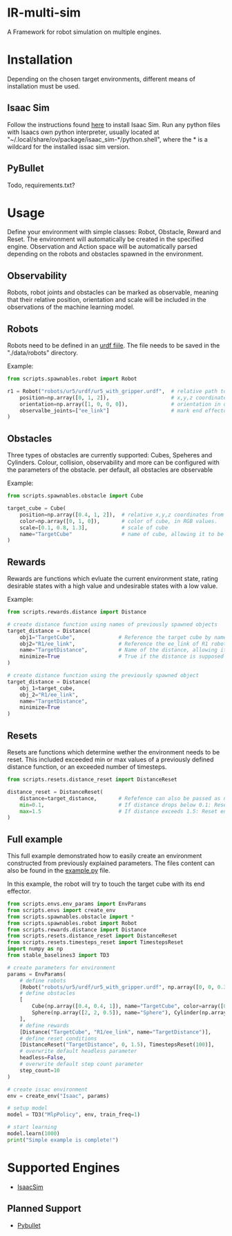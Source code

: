 # IR-multi-sim
A Framework for robot simulation on multiple engines.

# Installation
Depending on the chosen target environments, different means of installation must be used.

## Isaac Sim
Follow the instructions found [here](https://docs.omniverse.nvidia.com/app_isaacsim/app_isaacsim/install_workstation.html) to install Isaac Sim.
Run any python files with Isaacs own python interpreter, usually located at "~/.local/share/ov/package/isaac_sim-*/python.shell", where the * is a wildcard for the installed issac sim version.

## PyBullet
Todo, requirements.txt?

# Usage
Define your environment with simple classes: Robot, Obstacle, Reward and Reset. The environment will automatically be created in the specified engine. Observation and Action space will be automatically parsed depending on the robots and obstacles spawned in the environment.

## Observability
Robots, robot joints and obstacles can be marked as observable, meaning that their relative position, orientation and scale will be included in the observations of the machine learning model.

## Robots
Robots need to be defined in an [urdf fiile](http://wiki.ros.org/urdf). The file needs to be saved in the "./data/robots" directory.

Example:
``` python
from scripts.spawnables.robot import Robot

r1 = Robot("robots/ur5/urdf/ur5_with_gripper.urdf",  # relative path to urdf file from data directory
    position=np.array([0, 1, 2]),                    # x,y,z coordinates from environment origin
    orientation=np.array([1, 0, 0, 0]),              # orientation in quaternion
    observalbe_joints=["ee_link"]                    # mark end effector ling as observable
)
```

## Obstacles
Three types of obstacles are currently supported: Cubes, Speheres and Cylinders. Colour, collision, observability and more can be configured with the parameters of the obstacle.
per default, all obstacles are observable

Example:
``` python
from scripts.spawnables.obstacle import Cube

target_cube = Cube(
    position=np.array([0.4, 1, 2]),  # relative x,y,z coordinates from environment origin
    color=np.array([0, 1, 0]),       # color of cube, in RGB values.
    scale=[0.1, 0.8, 1.3],           # scale of cube
    name="TargetCube"                # name of cube, allowing it to be referenced by reward functions
)
```

## Rewards
Rewards are functions which evluate the current environment state, rating desirable states with a high value and undesirable states with a low value.

Example:
``` python
from scripts.rewards.distance import Distance

# create distance function using names of previously spawned objects
target_distance = Distance(
    obj1="TargetCube",              # Reference the target cube by name
    obj2="R1/ee_link",              # Reference the ee_link of R1 robot by name (must be observable)
    name="TargetDistance",          # Name of the distance, allowing it to be referenced by reset functions
    minimize=True                   # True if the distance is supposed to be minimized, otherwise false
)

# create distance function using the previously spawned object
target_distance = Distance(
    obj_1=target_cube,
    obj_2="R1/ee_link",
    name="TargetDistance",
    minimize=True
)
```

## Resets
Resets are functions which determine wether the environment needs to be reset. This included exceeded min or max values of a previously defined distance function, or an exceeded number of timesteps.

``` python
from scripts.resets.distance_reset import DistanceReset

distance_reset = DistanceReset(
    distance=target_distance,       # Refefence can also be passed as name ("TargetDistance")
    min=0.1,                        # If distance drops below 0.1: Reset environment
    max=1.5                         # If distance exceeds 1.5: Reset environment
)
```

## Full example
This full example demonstrated how to easily create an environment constructed from previously explained parameters. The files content can also be found in the [example.py](example.py) file.

In this example, the robot will try to touch the target cube with its end effector.                                                                                                   

``` python
from scripts.envs.env_params import EnvParams
from scripts.envs import create_env
from scripts.spawnables.obstacle import *
from scripts.spawnables.robot import Robot
from scripts.rewards.distance import Distance
from scripts.resets.distance_reset import DistanceReset
from scripts.resets.timesteps_reset import TimestepsReset
import numpy as np
from stable_baselines3 import TD3

# create parameters for environment
params = EnvParams(
    # define robots
    [Robot("robots/ur5/urdf/ur5_with_gripper.urdf", np.array([0, 0, 0.3]), observable_joints=["ee_link"], name="R1")],
    # define obstacles
    [
        Cube(np.array([0.4, 0.4, 1]), name="TargetCube", color=array([0, 1, 0]), scale=[0.1, 0.1, 0.1], collision=False),
        Sphere(np.array([2, 2, 0.5]), name="Sphere"), Cylinder(np.array([2, 4, 0.5]))
    ],
    # define rewards
    [Distance("TargetCube", "R1/ee_link", name="TargetDistance")],
    # define reset conditions
    [DistanceReset("TargetDistance", 0, 1.5), TimestepsReset(100)],
    # overwrite default headless parameter
    headless=False,
    # overwrite default step count parameter
    step_count=10
)

# create issac environment
env = create_env("Isaac", params)

# setup model
model = TD3("MlpPolicy", env, train_freq=1)

# start learning
model.learn(1000)
print("Simple example is complete!")
```


# Supported Engines
- [IsaacSim](https://developer.nvidia.com/isaac-sim)

## Planned Support
- [Pybullet](https://pybullet.org/wordpress/)